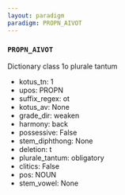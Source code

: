```yaml
---
layout: paradigm
paradigm: PROPN_AIVOT
---
```

### ` PROPN_AIVOT `

Dictionary class 1o plurale tantum
* kotus_tn: 1
* upos: PROPN
* suffix_regex: ot
* kotus_av: None
* grade_dir: weaken
* harmony: back
* possessive: False
* stem_diphthong: None
* deletion: t
* plurale_tantum: obligatory
* clitics: False
* pos: NOUN
* stem_vowel: None
